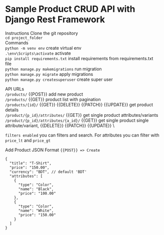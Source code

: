 # Sample Product CRUD API with Django Rest Framework
Instructions
Clone the git repository \
`cd project_folder` \
Commands \
`python -m venv env` create virtual env \
`.\env\Scripts\activate` activate \
`pip install requirements.txt` install requirements from requirements.txt file \
`python manage.py makemigrations` run migration \
`python manage.py migrate` apply migrations \
`python manage.py createsuperuser` create super user

API URLs \
`/products/` {{POST}} add new product \
`/products/` {{GET}} product list with pagination \
`/products/{id}/` {{GET}} {{DELETE}} {{PATCH}} {{UPDATE}} get product details \
`/product/{p_id}/attributes/` {{GET}} get single product attributes/variants \
`/product/{p_id}/attributes/{a_id}/` {{GET}} get single product single attribute/variant, {{DELETE}} {{PATCH}} {{UPDATE}} \

`filters enabled` you can filters and search. For attributes you can filter with `price_lt` and `price_gt`

Add Product JSON Format `{{POST}} => Create`
```
{
  "title": "T-Shirt",
  "price": "150.00",
  "currency": "BDT", // default 'BDT'
  "attributes": [
    {
      "type": "Color",
      "name": "Black",
      "price": "100.00"
    },
    {
      "type": "Color",
      "name": "White",
      "price": "150.00"
    }
  ]
}
```
